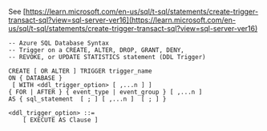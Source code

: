 See [https://learn.microsoft.com/en-us/sql/t-sql/statements/create-trigger-transact-sql?view=sql-server-ver16](https://learn.microsoft.com/en-us/sql/t-sql/statements/create-trigger-transact-sql?view=sql-server-ver16)
```
-- Azure SQL Database Syntax  
-- Trigger on a CREATE, ALTER, DROP, GRANT, DENY, 
-- REVOKE, or UPDATE STATISTICS statement (DDL Trigger)   
  
CREATE [ OR ALTER ] TRIGGER trigger_name   
ON { DATABASE }   
 [ WITH <ddl_trigger_option> [ ,...n ] ]   
{ FOR | AFTER } { event_type | event_group } [ ,...n ]   
AS { sql_statement  [ ; ] [ ,...n ]  [ ; ] }  
  
<ddl_trigger_option> ::=   
    [ EXECUTE AS Clause ]
```

